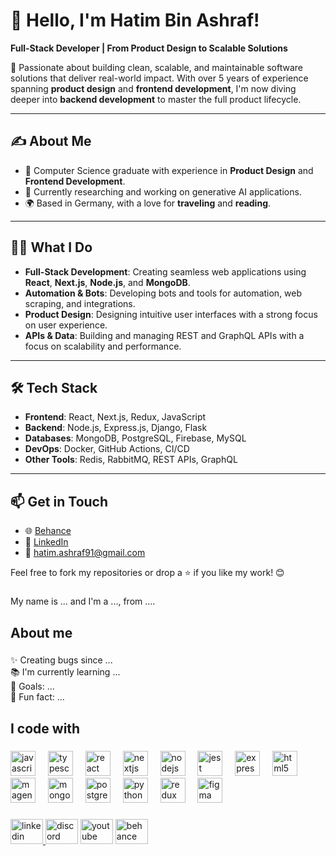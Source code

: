 # 👋 Hello, I'm Hatim Bin Ashraf!  
**Full-Stack Developer | From Product Design to Scalable Solutions**  

🚀 Passionate about building clean, scalable, and maintainable software solutions that deliver real-world impact. With over 5 years of experience spanning **product design** and **frontend development**, I'm now diving deeper into **backend development** to master the full product lifecycle.  

---

## ✍️ About Me  
- 💼 Computer Science graduate with experience in **Product Design** and **Frontend Development**.  
- 📖 Currently researching and working on generative AI applications.  
- 🌍 Based in Germany, with a love for **traveling** and **reading**.  

---

## 👨‍💻 What I Do  
- **Full-Stack Development**: Creating seamless web applications using **React**, **Next.js**, **Node.js**, and **MongoDB**.  
- **Automation & Bots**: Developing bots and tools for automation, web scraping, and integrations.  
- **Product Design**: Designing intuitive user interfaces with a strong focus on user experience.  
- **APIs & Data**: Building and managing REST and GraphQL APIs with a focus on scalability and performance.  

---

## 🛠 Tech Stack  
- **Frontend**: React, Next.js, Redux, JavaScript  
- **Backend**: Node.js, Express.js, Django, Flask  
- **Databases**: MongoDB, PostgreSQL, Firebase, MySQL  
- **DevOps**: Docker, GitHub Actions, CI/CD  
- **Other Tools**: Redis, RabbitMQ, REST APIs, GraphQL  

---


## 📫 Get in Touch  
- 🌐 [Behance](https://www.behance.net/hatimashraf)  
- 🔗 [LinkedIn](https://www.linkedin.com/in/hatim-ashraf/)   
- 📧 hatim.ashraf91@gmail.com  

Feel free to fork my repositories or drop a ⭐️ if you like my work! 😊  

###

<p align="left">My name is ... and I'm a ..., from ....</p>

###

<h2 align="left">About me</h2>

###

<p align="left">✨ Creating bugs since ...<br>📚 I'm currently learning ...<br>🎯 Goals: ...<br>🎲 Fun fact: ...</p>

###

<h2 align="left">I code with</h2>

###

<div align="left">
  <img src="https://cdn.jsdelivr.net/gh/devicons/devicon/icons/javascript/javascript-original.svg" height="40" alt="javascript logo"  />
  <img width="12" />
  <img src="https://cdn.jsdelivr.net/gh/devicons/devicon/icons/typescript/typescript-original.svg" height="40" alt="typescript logo"  />
  <img width="12" />
  <img src="https://cdn.jsdelivr.net/gh/devicons/devicon/icons/react/react-original.svg" height="40" alt="react logo"  />
  <img width="12" />
  <img src="https://cdn.jsdelivr.net/gh/devicons/devicon/icons/nextjs/nextjs-original.svg" height="40" alt="nextjs logo"  />
  <img width="12" />
  <img src="https://cdn.jsdelivr.net/gh/devicons/devicon/icons/nodejs/nodejs-original.svg" height="40" alt="nodejs logo"  />
  <img width="12" />
  <img src="https://cdn.jsdelivr.net/gh/devicons/devicon/icons/jest/jest-plain.svg" height="40" alt="jest logo"  />
  <img width="12" />
  <img src="https://cdn.jsdelivr.net/gh/devicons/devicon/icons/express/express-original.svg" height="40" alt="express logo"  />
  <img width="12" />
  <img src="https://cdn.jsdelivr.net/gh/devicons/devicon/icons/html5/html5-original.svg" height="40" alt="html5 logo"  />
  <img width="12" />
  <img src="https://cdn.jsdelivr.net/gh/devicons/devicon/icons/magento/magento-original.svg" height="40" alt="magento logo"  />
  <img width="12" />
  <img src="https://cdn.jsdelivr.net/gh/devicons/devicon/icons/mongodb/mongodb-original.svg" height="40" alt="mongodb logo"  />
  <img width="12" />
  <img src="https://cdn.jsdelivr.net/gh/devicons/devicon/icons/postgresql/postgresql-original.svg" height="40" alt="postgresql logo"  />
  <img width="12" />
  <img src="https://cdn.jsdelivr.net/gh/devicons/devicon/icons/python/python-original.svg" height="40" alt="python logo"  />
  <img width="12" />
  <img src="https://cdn.jsdelivr.net/gh/devicons/devicon/icons/redux/redux-original.svg" height="40" alt="redux logo"  />
  <img width="12" />
  <img src="https://cdn.jsdelivr.net/gh/devicons/devicon/icons/figma/figma-original.svg" height="40" alt="figma logo"  />
</div>

###

<div align="left">
  <a href="www.linkedin.com/hatim-ashraf" target="_blank">
    <img src="https://raw.githubusercontent.com/maurodesouza/profile-readme-generator/master/src/assets/icons/social/linkedin/default.svg" width="52" height="40" alt="linkedin logo"  />
  </a>
  <img src="https://raw.githubusercontent.com/maurodesouza/profile-readme-generator/master/src/assets/icons/social/discord/default.svg" width="52" height="40" alt="discord logo"  />
  <img src="https://raw.githubusercontent.com/maurodesouza/profile-readme-generator/master/src/assets/icons/social/youtube/default.svg" width="52" height="40" alt="youtube logo"  />
  <img src="https://raw.githubusercontent.com/maurodesouza/profile-readme-generator/master/src/assets/icons/social/behance/default.svg" width="52" height="40" alt="behance logo"  />
</div>

###
